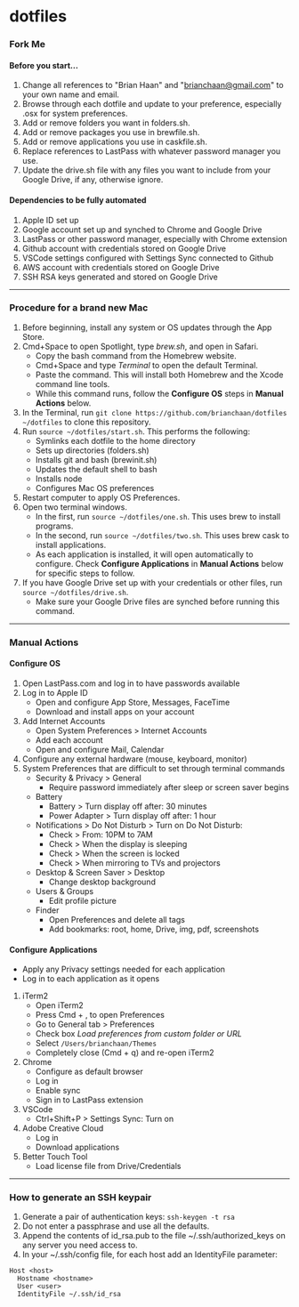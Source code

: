 # dotfiles

### Fork Me

#### Before you start...

1. Change all references to "Brian Haan" and "brianchaan@gmail.com" to your own name and email.
1. Browse through each dotfile and update to your preference, especially .osx for system preferences.
1. Add or remove folders you want in folders.sh.
1. Add or remove packages you use in brewfile.sh.
1. Add or remove applications you use in caskfile.sh.
1. Replace references to LastPass with whatever password manager you use.
1. Update the drive.sh file with any files you want to include from your Google Drive, if any, otherwise ignore.

#### Dependencies to be fully automated

1. Apple ID set up
1. Google account set up and synched to Chrome and Google Drive
1. LastPass or other password manager, especially with Chrome extension
1. Github account with credentials stored on Google Drive
1. VSCode settings configured with Settings Sync connected to Github
1. AWS account with credentials stored on Google Drive
1. SSH RSA keys generated and stored on Google Drive

---

### Procedure for a brand new Mac

1. Before beginning, install any system or OS updates through the App Store.
1. Cmd+Space to open Spotlight, type *brew.sh*, and open in Safari.
    - Copy the bash command from the Homebrew website.
    - Cmd+Space and type *Terminal* to open the default Terminal.
    - Paste the command. This will install both Homebrew and the Xcode command line tools.
    - While this command runs, follow the **Configure OS** steps in **Manual Actions** below.
1. In the Terminal, run ```git clone https://github.com/brianchaan/dotfiles ~/dotfiles``` to clone this repository.
1. Run ```source ~/dotfiles/start.sh```. This performs the following:
    - Symlinks each dotfile to the home directory
    - Sets up directories (folders.sh)
    - Installs git and bash (brewinit.sh)
    - Updates the default shell to bash
    - Installs node
    - Configures Mac OS preferences
1. Restart computer to apply OS Preferences.
1. Open two terminal windows.
    - In the first, run ```source ~/dotfiles/one.sh```. This uses brew to install programs.
    - In the second, run ```source ~/dotfiles/two.sh```. This uses brew cask to install applications.
    - As each application is installed, it will open automatically to configure. Check **Configure Applications** in **Manual Actions** below for specific steps to follow.
1. If you have Google Drive set up with your credentials or other files, run ```source ~/dotfiles/drive.sh```.
    - Make sure your Google Drive files are synched before running this command.

---

### Manual Actions

#### Configure OS

1. Open LastPass.com and log in to have passwords available
1. Log in to Apple ID
    - Open and configure App Store, Messages, FaceTime
    - Download and install apps on your account
1. Add Internet Accounts
    - Open System Preferences > Internet Accounts
    - Add each account
    - Open and configure Mail, Calendar
1. Configure any external hardware (mouse, keyboard, monitor)
1. System Preferences that are difficult to set through terminal commands
    - Security & Privacy > General
        - Require password immediately after sleep or screen saver begins
    - Battery
        - Battery > Turn display off after: 30 minutes
        - Power Adapter > Turn display off after: 1 hour
    - Notifications > Do Not Disturb > Turn on Do Not Disturb:
        - Check > From: 10PM to 7AM
        - Check > When the display is sleeping
        - Check > When the screen is locked
        - Check > When mirroring to TVs and projectors
    - Desktop & Screen Saver > Desktop
        - Change desktop background
    - Users & Groups
        - Edit profile picture
    - Finder
        - Open Preferences and delete all tags
        - Add bookmarks: root, home, Drive, img, pdf, screenshots


#### Configure Applications

- Apply any Privacy settings needed for each application
- Log in to each application as it opens

1. iTerm2
    - Open iTerm2
    - Press Cmd + , to open Preferences
    - Go to General tab > Preferences
    - Check box *Load preferences from custom folder or URL*
    - Select ```/Users/brianchaan/Themes```
    - Completely close (Cmd + q) and re-open iTerm2
1. Chrome
    - Configure as default browser
    - Log in
    - Enable sync
    - Sign in to LastPass extension
1. VSCode
    - Ctrl+Shift+P > Settings Sync: Turn on
1. Adobe Creative Cloud
    - Log in
    - Download applications
1. Better Touch Tool
    - Load license file from Drive/Credentials

---

### How to generate an SSH keypair

1. Generate a pair of authentication keys: `ssh-keygen -t rsa`
1. Do not enter a passphrase and use all the defaults.
1. Append the contents of id_rsa.pub to the file ~/.ssh/authorized_keys on any server you need access to.
1. In your ~/.ssh/config file, for each host add an IdentityFile parameter:

```
Host <host>
  Hostname <hostname>
  User <user>
  IdentityFile ~/.ssh/id_rsa
```